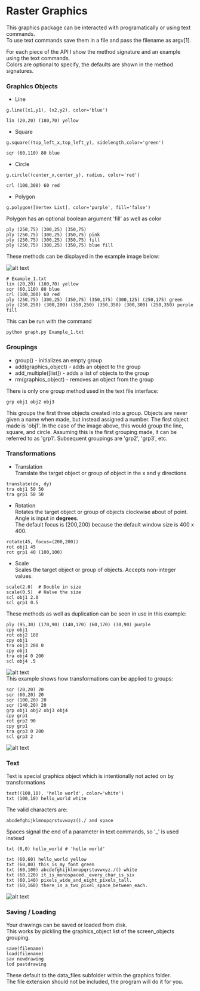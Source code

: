 # Raster Graphics

This graphics package can be interacted with programatically or using text commands.  
To use text commands save them in a file and pass the filename as argv[1].

For each piece of the API I show the method signature and an example using the text commands.  
Colors are optional to specify, the defaults are shown in the method signatures.

### Graphics Objects

* Line
```
g.line((x1,y1), (x2,y2), color='blue')  
   
lin (20,20) (180,70) yellow
```   
* Square
```
g.square((top_left_x,top_left_y), sidelength,color='green')

sqr (60,110) 80 blue
```   
* Circle 
```
g.circle((center_x,center_y), radius, color='red')
   
crl (100,300) 60 red
``` 
* Polygon
```
g.polygon([Vertex List], color='purple', fill='false')
```
   Polygon has an optional boolean argument 'fill' as well as color
```
ply (250,75) (300,25) (350,75)
ply (250,75) (300,25) (350,75) pink
ply (250,75) (300,25) (350,75) fill
ply (250,75) (300,25) (350,75) blue fill
```
These methods can be displayed in the example image below:

![alt text](https://github.com/sawyerWeld/Graphics/blob/master/images/image_1.PNG)
```
# Example_1.txt
lin (20,20) (180,70) yellow
sqr (60,110) 80 blue
crl (100,300) 60 red
ply (250,75) (300,25) (350,75) (350,175) (300,125) (250,175) green
ply (250,250) (300,200) (350,250) (350,350) (300,300) (250,350) purple fill
```
This can be run with the command
```
python graph.py Example_1.txt
```

### Groupings

* group() - initializes an empty group
* add(graphics_object) - adds an object to the group
* add_multiple([list]) - adds a list of objects to the group
* rm(graphics_object) - removes an object from the group
 
 There is only one group method used in the text file interface:
 ```
 grp obj1 obj2 obj3
 ```
 This groups the first three objects created into a group. Objects are never given a name when made, but instead assigned a number. The first object made is 'obj1'. In the case of the image above, this would group the line, square, and circle. Assuming this is the first grouping made, it can be referred to as 'grp1'. Subsequent groupings are 'grp2', 'grp3', etc.

### Transformations

* Translation  
Translate the target object or group of object in the x and y directions
```
translate(dx, dy)
tra obj1 50 50
tra grp1 50 50
```
* Rotation  
Rotates the target object or group of objects clockwise about of point. 
Angle is input in **degrees**.  
The default focus is (200,200) because the default window size is 400 x 400.  
```
rotate(45, focus=(200,200))
rot obj1 45
rot grp1 40 (100,100)
```
* Scale  
Scales the target object or group of objects. Accepts non-integer values.
```
scale(2.0)  # Double in size
scale(0.5)  # Halve the size
scl obj1 2.0
scl grp1 0.5
```
These methods as well as duplication can be seen in use in this example:  
```
ply (95,30) (170,90) (140,170) (60,170) (30,90) purple
cpy obj1 
rot obj2 180
cpy obj1
tra obj3 200 0
cpy obj1
tra obj4 0 200
scl obj4 .5
```  
![alt text](https://github.com/sawyerWeld/Graphics/blob/master/images/image_2.PNG)  
This example shows how transformations can be applied to groups:  
```
sqr (20,20) 20
sqr (60,20) 20
sqr (100,20) 20
sqr (140,20) 20
grp obj1 obj2 obj3 obj4
cpy grp1
rot grp2 90
cpy grp1
tra grp3 0 200
scl grp3 2
```
![alt text](https://github.com/sawyerWeld/Graphics/blob/master/images/image_3.PNG)
### Text

Text is special graphics object which is intentionally not acted on by transformations  
```
text((100,10), 'hello world', color='white')
txt (100,10) hello_world white
```
The valid characters are:  
```
abcdefghijklmnopqrstuvwxyz()./ and space
```
Spaces signal the end of a parameter in text commands, so '\_' is used instead  
```
txt (0,0) hello_world # 'hello world'
```
```
txt (60,60) hello_world yellow
txt (60,80) this_is_my_font green
txt (60,100) abcdefghijklmnopqrstuvwxyz./() white
txt (60,120) it_is_monospaced._every_char_is_six
txt (60,140) pixels_wide_and_eight_pixels_tall.
txt (60,160) there_is_a_two_pixel_space_between_each.
```
![alt text](https://github.com/sawyerWeld/Graphics/blob/master/images/image_4.PNG)

### Saving / Loading

Your drawings can be saved or loaded from disk.  
This works by pickling the graphics_object list of the screen_objects grouping.
```
save(filename)
load(filename)
sav newdrawing
lod pastdrawing
```
These default to the data_files subfolder within the graphics folder.  
The file extension should not be included, the program will do it for you.



